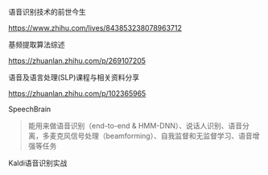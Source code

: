 



语音识别技术的前世今生

https://www.zhihu.com/lives/843853238078963712



基频提取算法综述

https://zhuanlan.zhihu.com/p/269107205



语音及语言处理(SLP)课程与相关资料分享

https://zhuanlan.zhihu.com/p/102365965



SpeechBrain

> 能用来做语音识别（end-to-end & HMM-DNN）、说话人识别、语音分离，多麦克风信号处理（beamforming）、自我监督和无监督学习、语音增强等任务

Kaldi语音识别实战





















